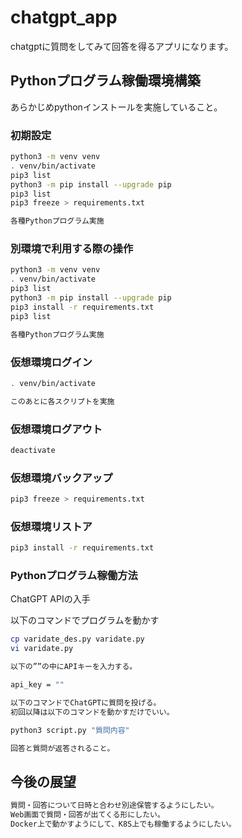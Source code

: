 # chatgpt_app

chatgptに質問をしてみて回答を得るアプリになります。

## Pythonプログラム稼働環境構築

あらかじめpythonインストールを実施していること。

### 初期設定

```bash
python3 -m venv venv
. venv/bin/activate
pip3 list
python3 -m pip install --upgrade pip
pip3 list
pip3 freeze > requirements.txt

各種Pythonプログラム実施

```

### 別環境で利用する際の操作

```bash
python3 -m venv venv
. venv/bin/activate
pip3 list
python3 -m pip install --upgrade pip
pip3 install -r requirements.txt
pip3 list

各種Pythonプログラム実施

```

### 仮想環境ログイン

```bash
. venv/bin/activate

このあとに各スクリプトを実施
```

### 仮想環境ログアウト

```bash
deactivate
```

### 仮想環境バックアップ

```bash
pip3 freeze > requirements.txt
```

### 仮想環境リストア

```bash
pip3 install -r requirements.txt
```

### Pythonプログラム稼働方法

ChatGPT APIの入手

以下のコマンドでプログラムを動かす

```bash
cp varidate_des.py varidate.py
vi varidate.py

以下の””の中にAPIキーを入力する。

api_key = ""

以下のコマンドでChatGPTに質問を投げる。
初回以降は以下のコマンドを動かすだけでいい。

python3 script.py "質問内容"

回答と質問が返答されること。

```

## 今後の展望

```bash
質問・回答について日時と合わせ別途保管するようにしたい。
Web画面で質問・回答が出てくる形にしたい。
Docker上で動かすようにして、K8S上でも稼働するようにしたい。
```
